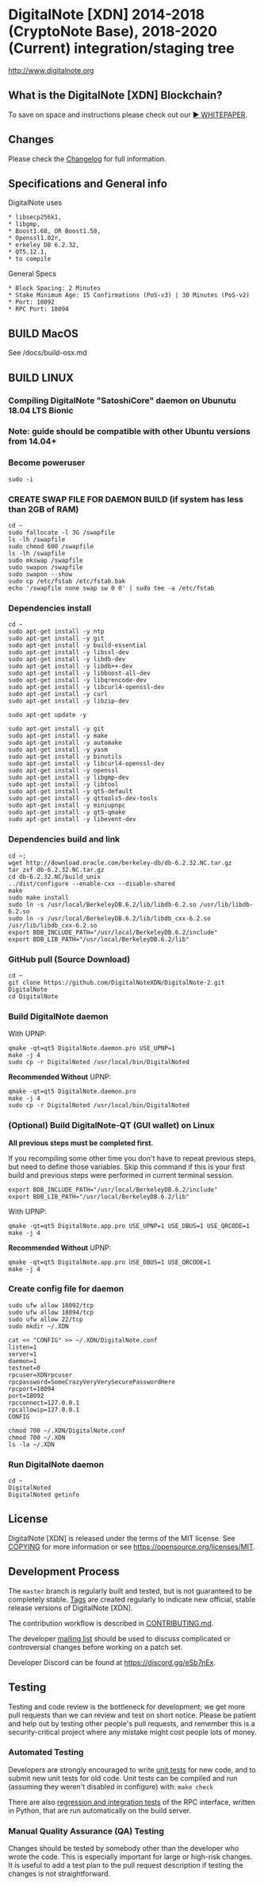 DigitalNote [XDN] 2014-2018 (CryptoNote Base), 2018-2020 (Current) integration/staging tree
===========================================================================================


http://www.digitalnote.org

What is the DigitalNote [XDN] Blockchain?
-----------------------------------------
To save on space and instructions please check out our [► WHITEPAPER](https://digitalnote.org/wp-content/uploads/2020/02/DigitalNote_Whitepaper.pdf).



Changes
-------
Please check the [Changelog](CHANGELOG.md) for full information.




Specifications and General info
------------------
DigitalNote uses 

	* libsecp256k1,
	* libgmp,
	* Boost1.68, OR Boost1.58,  
	* Openssl1.02r,
	* erkeley DB 6.2.32,
	* QT5.12.1,
	* to compile


General Specs

	* Block Spacing: 2 Minutes
	* Stake Minimum Age: 15 Confirmations (PoS-v3) | 30 Minutes (PoS-v2)
	* Port: 18092
	* RPC Port: 18094

BUILD MacOS
-----------
See /docs/build-osx.md

BUILD LINUX
-----------
### Compiling DigitalNote "SatoshiCore" daemon on Ubunutu 18.04 LTS Bionic
### Note: guide should be compatible with other Ubuntu versions from 14.04+

### Become poweruser
```
sudo -i
```
### CREATE SWAP FILE FOR DAEMON BUILD (if system has less than 2GB of RAM)
```
cd ~
sudo fallocate -l 3G /swapfile
ls -lh /swapfile
sudo chmod 600 /swapfile
ls -lh /swapfile
sudo mkswap /swapfile
sudo swapon /swapfile
sudo swapon --show
sudo cp /etc/fstab /etc/fstab.bak
echo '/swapfile none swap sw 0 0' | sudo tee -a /etc/fstab
```

### Dependencies install
```
cd ~
sudo apt-get install -y ntp
sudo apt-get install -y git
sudo apt-get install -y build-essential
sudo apt-get install -y libssl-dev
sudo apt-get install -y libdb-dev
sudo apt-get install -y libdb++-dev
sudo apt-get install -y libboost-all-dev
sudo apt-get install -y libqrencode-dev
sudo apt-get install -y libcurl4-openssl-dev
sudo apt-get install -y curl
sudo apt-get install -y libzip-dev

sudo apt-get update -y

sudo apt-get install -y git
sudo apt-get install -y make
sudo apt-get install -y automake
sudo apt-get install -y yasm
sudo apt-get install -y binutils
sudo apt-get install -y libcurl4-openssl-dev
sudo apt-get install -y openssl
sudo apt-get install -y libgmp-dev
sudo apt-get install -y libtool
sudo apt-get install -y qt5-default
sudo apt-get install -y qttools5-dev-tools
sudo apt-get install -y miniupnpc
sudo apt-get install -y qt5-qmake
sudo apt-get install -y libevent-dev
```

### Dependencies build and link
```
cd ~;
wget http://download.oracle.com/berkeley-db/db-6.2.32.NC.tar.gz
tar zxf db-6.2.32.NC.tar.gz
cd db-6.2.32.NC/build_unix
../dist/configure --enable-cxx --disable-shared
make
sudo make install
sudo ln -s /usr/local/BerkeleyDB.6.2/lib/libdb-6.2.so /usr/lib/libdb-6.2.so
sudo ln -s /usr/local/BerkeleyDB.6.2/lib/libdb_cxx-6.2.so /usr/lib/libdb_cxx-6.2.so
export BDB_INCLUDE_PATH="/usr/local/BerkeleyDB.6.2/include"
export BDB_LIB_PATH="/usr/local/BerkeleyDB.6.2/lib"
```

### GitHub pull (Source Download)
```
cd ~
git clone https://github.com/DigitalNoteXDN/DigitalNote-2.git DigitalNote
cd DigitalNote
```

### Build DigitalNote daemon

With UPNP:
```
qmake -qt=qt5 DigitalNote.daemon.pro USE_UPNP=1
make -j 4
sudo cp -r DigitalNoted /usr/local/bin/DigitalNoted
```

**Recommended Without** UPNP:
```
qmake -qt=qt5 DigitalNote.daemon.pro
make -j 4
sudo cp -r DigitalNoted /usr/local/bin/DigitalNoted
```

### (Optional) Build DigitalNote-QT (GUI wallet) on Linux 

**All previous steps must be completed first.**

If you recompiling some other time you don't have to repeat previous steps, but need to define those variables. Skip this command if this is your first build and previous steps were performed in current terminal session.
```
export BDB_INCLUDE_PATH="/usr/local/BerkeleyDB.6.2/include"
export BDB_LIB_PATH="/usr/local/BerkeleyDB.6.2/lib"
```

With UPNP:
```
qmake -qt=qt5 DigitalNote.app.pro USE_UPNP=1 USE_DBUS=1 USE_QRCODE=1
make -j 4
```

**Recommended Without** UPNP:
```
qmake -qt=qt5 DigitalNote.app.pro USE_DBUS=1 USE_QRCODE=1
make -j 4
```


### Create config file for daemon
```
sudo ufw allow 18092/tcp
sudo ufw allow 18094/tcp
sudo ufw allow 22/tcp
sudo mkdir ~/.XDN

cat << "CONFIG" >> ~/.XDN/DigitalNote.conf
listen=1
server=1
daemon=1
testnet=0
rpcuser=XDNrpcuser
rpcpassword=SomeCrazyVeryVerySecurePasswordHere
rpcport=18094
port=18092
rpcconnect=127.0.0.1
rpcallowip=127.0.0.1
CONFIG

chmod 700 ~/.XDN/DigitalNote.conf
chmod 700 ~/.XDN
ls -la ~/.XDN
```

### Run DigitalNote daemon
```
cd ~
DigitalNoted
DigitalNoted getinfo
```

License
-------

DigitalNote [XDN] is released under the terms of the MIT license. See [COPYING](COPYING) for more
information or see https://opensource.org/licenses/MIT.

Development Process
-------------------

The `master` branch is regularly built and tested, but is not guaranteed to be
completely stable. [Tags](https://github.com/DigitalNoteXDN/DigitalNote-1) are created
regularly to indicate new official, stable release versions of DigitalNote [XDN].

The contribution workflow is described in [CONTRIBUTING.md](CONTRIBUTING.md).

The developer [mailing list](https://lists.linuxfoundation.org/mailman/listinfo/bitcoin-dev)
should be used to discuss complicated or controversial changes before working
on a patch set.

Developer Discord can be found at https://discord.gg/eSb7nEx.

Testing
-------

Testing and code review is the bottleneck for development; we get more pull
requests than we can review and test on short notice. Please be patient and help out by testing
other people's pull requests, and remember this is a security-critical project where any mistake might cost people
lots of money.

### Automated Testing

Developers are strongly encouraged to write [unit tests](/doc/unit-tests.md) for new code, and to
submit new unit tests for old code. Unit tests can be compiled and run
(assuming they weren't disabled in configure) with: `make check`

There are also [regression and integration tests](/qa) of the RPC interface, written
in Python, that are run automatically on the build server.

### Manual Quality Assurance (QA) Testing

Changes should be tested by somebody other than the developer who wrote the
code. This is especially important for large or high-risk changes. It is useful
to add a test plan to the pull request description if testing the changes is
not straightforward.
